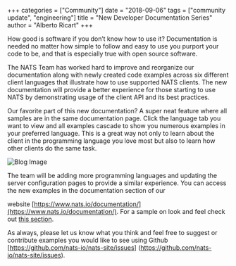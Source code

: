 +++
categories = ["Community"]
date = "2018-09-06"
tags = ["community update", "engineering"]
title = "New Developer Documentation Series"
author = "Alberto Ricart"
+++


How good is software if you don’t know how to use it? Documentation is needed no matter how simple to follow and 
easy to use you purport your code to be, and that is especially true with open source software.

The NATS Team has worked hard to improve and reorganize our documentation along with newly created code 
examples across six different client languages that illustrate how to use supported NATS clients. 
The new documentation will provide a better experience for those starting to use NATS by demonstrating 
usage of the client API and its best practices. 

Our favorite part of this new documentation? A super neat feature where all samples are in the same 
documentation page. Click the language tab you want to view and all examples cascade to show you numerous
examples in your preferred language. This is a great way not only to learn about the client in the 
programming language you love most but also to learn how other clients do the same task.

![Blog Image](/img/blog/devdocs-update/doc_sample.png "Documentation Sample")

The team will be adding more programming languages and updating the server configuration pages to 
provide a similar experience. You can access the new examples in the documentation section of our 

website [https://www.nats.io/documentation/](https://www.nats.io/documentation/). For a sample on look and feel check 
out [this section](https://www.nats.io/documentation/writing_applications/connecting/).

As always, please let us know what you think and feel free to suggest or contribute examples you would 
like to see using Github [https://github.com/nats-io/nats-site/issues] (https://github.com/nats-io/nats-site/issues).
